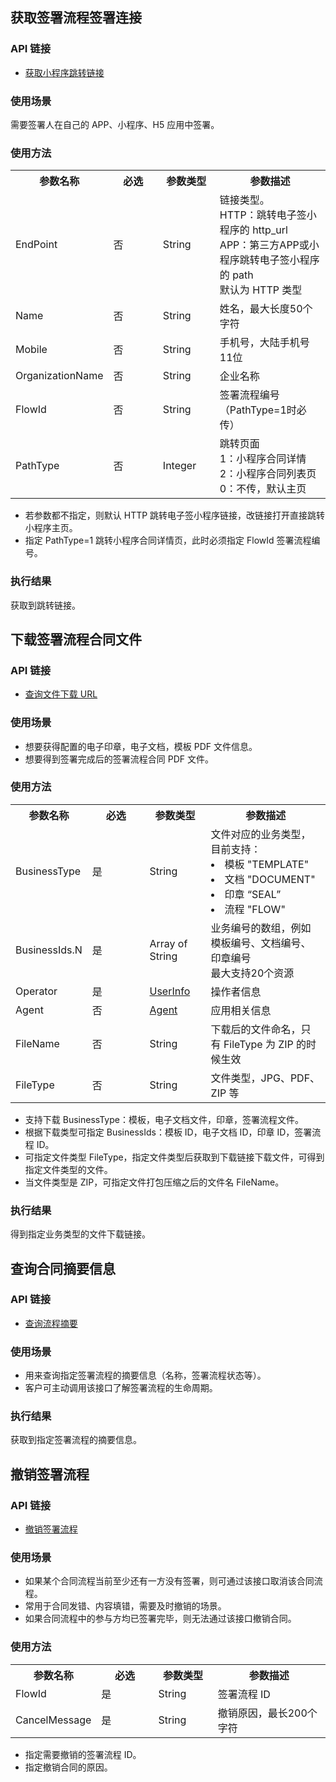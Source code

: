 ## 获取签署流程签署连接
### API 链接
- [获取小程序跳转链接](https://cloud.tencent.com/document/product/1323/70359)

### 使用场景
需要签署人在自己的 APP、小程序、H5 应用中签署。

### 使用方法
<table>
   <tr>
      <th width="20%" >参数名称</td>
      <th width="20%" >必选</td>
      <th width="20%" >参数类型</td>
      <th width="40%" >参数描述</td>
   </tr>
   <tr>
      <td>EndPoint</td>
      <td>否</td>
      <td>String</td>
      <td>链接类型。
<br>HTTP：跳转电子签小程序的 http_url
<br>APP：第三方APP或小程序跳转电子签小程序的 path
<br>默认为 HTTP 类型</td>
   </tr>
   <tr>
      <td>Name</td>
      <td>否</td>
      <td>String</td>
      <td>姓名，最大长度50个字符</td>
   </tr>
   <tr>
      <td>Mobile</td>
      <td>否</td>
      <td>String</td>
      <td>手机号，大陆手机号11位</td>
   </tr>
   <tr>
      <td>OrganizationName</td>
      <td>否</td>
      <td>String</td>
      <td>企业名称</td>
   </tr>
   <tr>
      <td>FlowId</td>
      <td>否</td>
      <td>String</td>
      <td>签署流程编号（PathType=1时必传）</td>
   </tr>
   <tr>
      <td>PathType</td>
      <td>否</td>
      <td>Integer</td>
      <td>跳转页面 <br>1：小程序合同详情 <br>2：小程序合同列表页 <br>0：不传，默认主页</td>
   </tr>
</table>

- 若参数都不指定，则默认 HTTP 跳转电子签小程序链接，改链接打开直接跳转小程序主页。
- 指定 PathType=1 跳转小程序合同详情页，此时必须指定 FlowId 签署流程编号。

### 执行结果
获取到跳转链接。

## 下载签署流程合同文件
### API 链接
- [查询文件下载 URL](https://cloud.tencent.com/document/product/1323/70366)

### 使用场景
- 想要获得配置的电子印章，电子文档，模板 PDF 文件信息。
- 想要得到签署完成后的签署流程合同 PDF 文件。

### 使用方法
<table>
   <tr>
      <th width="20%" >参数名称</td>
      <th width="20%" >必选</td>
      <th width="20%" >参数类型</td>
      <th width="40%" >参数描述</td>
   </tr>
   <tr>
      <td>BusinessType</td>
      <td>是</td>
      <td>String</td>
      <td>	文件对应的业务类型，目前支持：
<li>模板 "TEMPLATE"
<li>文档 "DOCUMENT"
<li>印章 “SEAL”
<li>流程 "FLOW"</td>
   </tr>
   <tr>
      <td>BusinessIds.N</td>
      <td>是</td>
      <td>Array of String</td>
      <td>业务编号的数组，例如模板编号、文档编号、印章编号<br>
最大支持20个资源</td>
   </tr>
   <tr>
      <td>Operator</td>
      <td>是</td>
      <td><a href="https://cloud.tencent.com/document/api/1323/70369#UserInfo">UserInfo</a></td>
      <td>操作者信息</td>
   </tr>
   <tr>
      <td>Agent</td>
      <td>否</td>
      <td><a href="https://cloud.tencent.com/document/api/1323/70369#Agent">Agent</a></td>
      <td>应用相关信息</td>
   </tr>
   <tr>
      <td>FileName</td>
      <td>否</td>
      <td>String</td>
      <td>下载后的文件命名，只有 FileType 为 ZIP 的时候生效</td>
   </tr>
   <tr>
      <td>FileType</td>
      <td>否</td>
      <td>String</td>
      <td>文件类型，JPG、PDF、ZIP 等</td>
   </tr>
</table>

- 支持下载 BusinessType：模板，电子文档文件，印章，签署流程文件。
- 根据下载类型可指定 BusinessIds：模板 ID，电子文档 ID，印章 ID，签署流程 ID。
- 可指定文件类型 FileType，指定文件类型后获取到下载链接下载文件，可得到指定文件类型的文件。
- 当文件类型是 ZIP，可指定文件打包压缩之后的文件名 FileName。

### 执行结果
得到指定业务类型的文件下载链接。

## 查询合同摘要信息
###  API 链接
- [查询流程摘要](https://cloud.tencent.com/document/product/1323/70358)

### 使用场景
- 用来查询指定签署流程的摘要信息（名称，签署流程状态等）。
- 客户可主动调用该接口了解签署流程的生命周期。

### 执行结果
获取到指定签署流程的摘要信息。

## 撤销签署流程
###  API 链接
- [撤销签署流程](https://cloud.tencent.com/document/product/1323/70362)

### 使用场景
- 如果某个合同流程当前至少还有一方没有签署，则可通过该接口取消该合同流程。
- 常用于合同发错、内容填错，需要及时撤销的场景。
- 如果合同流程中的参与方均已签署完毕，则无法通过该接口撤销合同。

### 使用方法
<table>
   <tr>
      <th width="20%" >参数名称</td>
      <th width="20%" >必选</td>
      <th width="20%" >参数类型</td>
      <th width="40%" >参数描述</td>
   </tr>
   <tr>
      <td>FlowId</td>
      <td>是</td>
      <td>String</td>
      <td>签署流程 ID</td>
   </tr>
   <tr>
      <td>CancelMessage</td>
      <td>是</td>
      <td>String</td>
      <td>撤销原因，最长200个字符</td>
   </tr>
</table>

- 指定需要撤销的签署流程 ID。
- 指定撤销合同的原因。
